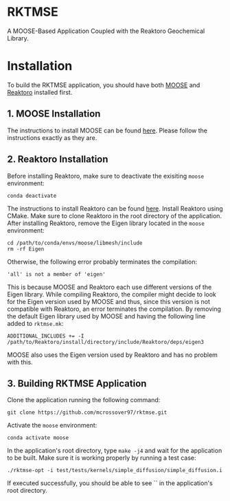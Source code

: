 RKTMSE
=====

A MOOSE-Based Application Coupled with the Reaktoro Geochemical Library.


# Installation

To build the RKTMSE application, you should have both [MOOSE](https://mooseframework.inl.gov/) and [Reaktoro](https://reaktoro.org/) installed first.

## 1. MOOSE Installation

The instructions to install MOOSE can be found [here](https://mooseframework.inl.gov/getting_started/installation/conda.html). Please follow the instructions exactly as they are.

## 2. Reaktoro Installation

Before installing Reaktoro, make sure to deactivate the exisiting `moose` environment:
```
conda deactivate
``` 

The instructions to install Reaktoro can be found [here](https://reaktoro.org/installation.html). Install Reaktoro using CMake. Make sure to clone Reaktoro in the root directory of the application. After installing Reaktoro, remove the Eigen library located in the `moose` environment:
```
cd /path/to/conda/envs/moose/libmesh/include
rm -rf Eigen
```
Otherwise, the following error probably terminates the compilation:
```
'all' is not a member of 'eigen'
```
This is because MOOSE and Reaktoro each use different versions of the Eigen library. While compiling Reaktoro, the compiler might decide to look for the Eigen version used by MOOSE and thus, since this version is not compatible with Reaktoro, an error terminates the compilation. By removing the default Eigen library used by MOOSE and having the following line added to `rktmse.mk`:
```
ADDITIONAL_INCLUDES += -I /path/to/Reaktoro/install/directory/include/Reaktoro/deps/eigen3 
```
MOOSE also uses the Eigen version used by Reaktoro and has no problem with this. 

## 3. Building RKTMSE Application 

Clone the application running the following command:
```
git clone https://github.com/mcrossover97/rktmse.git
```
Activate the `moose` environment:
```
conda activate moose
```
In the application's root directory, type `make -j4` and wait for the application to be built. Make sure it is working properly by running a test case:
```
./rktmse-opt -i test/tests/kernels/simple_diffusion/simple_diffusion.i
```
If executed successfully, you should be able to see `` in the application's root directory.

